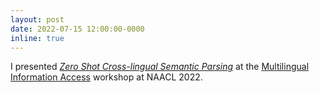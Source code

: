 ```yaml
---
layout: post
date: 2022-07-15 12:00:00-0000
inline: true
---
```

I presented [_Zero Shot Cross-lingual Semantic Parsing_](https://aclanthology.org/2022.acl-long.285/) at the [Multilingual Information Access](https://mia-workshop.github.io/) workshop at NAACL 2022. 
